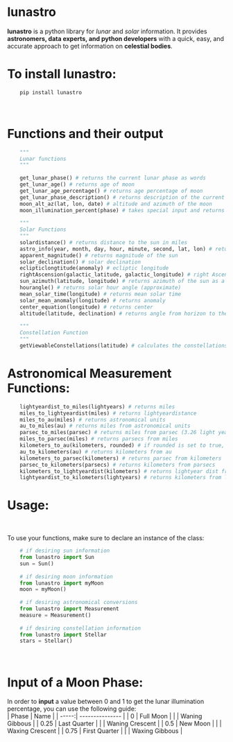 # lunastro
<strong>lunastro</strong> is a python library for <i>lunar</i> and <i>solar</i> information. It provides <strong>astronomers, data experts, and python developers</strong> with a quick, easy, and accurate approach to get information on <strong>celestial bodies</strong>.

<h1>To install lunastro:</h1>

```python
    pip install lunastro
```
<br>

<h1>Functions and their output</h1>

```python
    """ 
    Lunar functions
    """
    
    get_lunar_phase() # returns the current lunar phase as words
    get_lunar_age() # returns age of moon
    get_lunar_age_percentage() # returns age percentage of moon
    get_lunar_phase_description() # returns description of the current moon phase
    moon_alt_az(lat, lon, date) # altitude and azimuth of the moon
    moon_illumination_percent(phase) # takes special input and returns percentage of moon_illumination
    
    """
    Solar Functions
    """
    solardistance() # returns distance to the sun in miles
    astro_info(year, month, day, hour, minute, second, lat, lon) # returns list with jd, jc, geometric mean longitude, geometric mean anomaly, eccentricity of earth's orbit, equation of center, true longitude, true anomaly, sun's distance from earth (AU), longitude of omega, mean obliquity of ecliptic, sun's right ascension, sun's declination ,local hour angle.
    apparent_magnitude() # returns magnitude of the sun
    solar_declination() # solar declination
    eclipticlongtitude(anomaly) # ecliptic longitude
    rightAscension(galactic_latitude, galactic_longitude) # right Ascension
    sun_azimuth(latitude, longitude) # returns azimuth of the sun as a compass direction (N, S, W, E, NW, NE, SW, SE, NNW, NNE, etc.)
    hourangle() # returns solar hour angle (approximate)
    mean_solar_time(longitude) # returns mean solar time
    solar_mean_anomaly(longitude) # returns anomaly
    center_equation(longitude) # returns center
    altitude(latitude, declination) # returns angle from horizon to the center of the sun disk in degrees
    
    """
    Constellation Function
    """
    getViewableConstellations(latitude) # calculates the constellations that you can see (out of the 88 internationally recognized ones) based on latitude. Doesn't take into account other factors such as height or obstructions to the sky.
```


<h1>Astronomical Measurement Functions:</h1>

```python
    lightyeardist_to_miles(lightyears) # returns miles 
    miles_to_lightyeardist(miles) # returns lightyeardistance
    miles_to_au(miles) # returns astronomical units
    au_to_miles(au) # returns miles from astronomical units
    parsec_to_miles(parsec) # returns miles from parsec (3.26 light years is a parsec)
    miles_to_parsec(miles) # returns parsecs from miles 
    kilometers_to_au(kilometers, rounded) # if rounded is set to true, it rounds value, else ,it returns au from kilometers
    au_to_kilometers(au) # returns kilometers from au
    kilometers_to_parsec(kilometers) # returns parsec from kilometers
    parsec_to_kilometers(parsecs) # returns kilometers from parsecs
    kilometers_to_lightyeardist(kilometers) # returns lightyear dist from kilometers
    lightyeardist_to_kilometers(lightyears) # returns kilometers from lightyears
```

<h1>Usage:</h1>
<br>

To use your functions, make sure to declare an instance of the class:

```python
    # if desiring sun information
    from lunastro import Sun
    sun = Sun()
    
    # if desiring moon information
    from lunastro import myMoon
    moon = myMoon()
    
    # if desiring astronomical conversions
    from lunastro import Measurement
    measure = Measurement()
    
    # if desiring constellation information
    from lunastro import Stellar
    stars = Stellar()
```

<br>

<h1>Input of a Moon Phase:</h1>

In order to <strong>input</strong> a value between 0 and 1 to get the lunar illumination percentage, you can use the following guide:
<br>
| Phase | Name            |
| -----:| --------------- |
| 0     | Full Moon        |
|       | Waning Gibbous |
| 0.25  | Last Quarter   |
|       | Waning Crescent  |
| 0.5   | New Moon       |
|       | Waxing Crescent  |
| 0.75  | First Quarter    |
|       | Waxing Gibbous |
